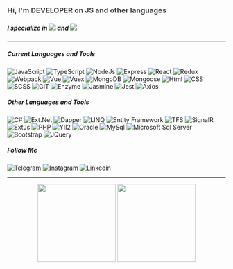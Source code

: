 ### <div style="color: #404040">Hi, I'm DEVELOPER on JS and other languages</div>

##### I specialize in ![](https://img.shields.io/badge/FRONTEND-65c497) and ![](https://img.shields.io/badge/BACKEND-65c497)

---

##### Current Languages and Tools

![JavaScript](https://img.shields.io/badge/Java_Script-404040?style=for-the-badge&logo=javascript)
![TypeScript](https://img.shields.io/badge/Type_Script-404040?style=for-the-badge&logo=typescript)
![NodeJs](https://img.shields.io/badge/Node_Js-404040?style=for-the-badge&logo=nodedotjs)
![Express](https://img.shields.io/badge/Express-404040?style=for-the-badge&logo=nodedotjs)
![React](https://img.shields.io/badge/React-404040?style=for-the-badge&logo=react)
![Redux](https://img.shields.io/badge/Redux-404040?style=for-the-badge&logo=redux)
![Webpack](https://img.shields.io/badge/Webpack-404040?style=for-the-badge&logo=Webpack)
![Vue](https://img.shields.io/badge/Vue-404040?style=for-the-badge&logo=vuedotjs)
![Vuex](https://img.shields.io/badge/Vuex-404040?style=for-the-badge&logo=vuedotjs)
![MongoDB](https://img.shields.io/badge/MongoDB-404040?style=for-the-badge&logo=mongodb)
![Mongoose](https://img.shields.io/badge/Mongoose-404040?style=for-the-badge&logo=mongodb)
![Html](https://img.shields.io/badge/HTML-404040?style=for-the-badge&logo=html5)
![CSS](https://img.shields.io/badge/CSS-404040?style=for-the-badge&logo=CSS3)
![SCSS](https://img.shields.io/badge/SCSS-404040?style=for-the-badge&logo=CSS3)
![GIT](https://img.shields.io/badge/git-404040?style=for-the-badge&logo=git)
![Enzyme](https://img.shields.io/badge/Enzyme-404040?style=for-the-badge&logo=javascript)
![Jasmine](https://img.shields.io/badge/Jasmine-404040?style=for-the-badge&logo=Jasmine)
![Jest](https://img.shields.io/badge/Jest-404040?style=for-the-badge&logo=Jest)
![Axios](https://img.shields.io/badge/Axios-404040?style=for-the-badge&logo=javascript)

##### Other Languages and Tools

![C#](https://img.shields.io/badge/c%23-404040?style=for-the-badge&logo=csharp)
![Ext.Net](https://img.shields.io/badge/Ext.Net-404040?style=for-the-badge&logo=csharp)
![Dapper](https://img.shields.io/badge/Dapper-404040?style=for-the-badge&logo=csharp)
![LINQ](https://img.shields.io/badge/LINQ-404040?style=for-the-badge&logo=csharp)
![Entity Framework](https://img.shields.io/badge/Entity_Framework-404040?style=for-the-badge&logo=csharp)
![TFS](https://img.shields.io/badge/TFS-404040?style=for-the-badge&logo=csharp)
![SignalR](https://img.shields.io/badge/SignalR-404040?style=for-the-badge&logo=csharp)
![ExtJs](https://img.shields.io/badge/Ext.Js-404040?style=for-the-badge&logo=javascript)
![PHP](https://img.shields.io/badge/PHP-404040?style=for-the-badge&logo=php)
![YII2](https://img.shields.io/badge/Yii2-404040?style=for-the-badge&logo=php)
![Oracle](https://img.shields.io/badge/Oracle-404040?style=for-the-badge&logo=oracle)
![MySql](https://img.shields.io/badge/MySql-404040?style=for-the-badge&logo=mysql)
![Microsoft Sql Server](https://img.shields.io/badge/Microsoft_Sql_Server-404040?style=for-the-badge&logo=microsoftsqlserver)
![Bootstrap](https://img.shields.io/badge/Bootstrap-404040?style=for-the-badge&logo=Bootstrap)
![JQuery](https://img.shields.io/badge/JQuery-404040?style=for-the-badge&logo=JQuery)

##### Follow Me

[![Telegram](https://img.shields.io/badge/Telegram-404040?style=for-the-badge&logo=telegram)](https://t.me/alexi_berg)
[![Instagram](https://img.shields.io/badge/Instagram-404040?style=for-the-badge&logo=instagram)](https://www.instagram.com/alexi.berg)
[![Linkedin](https://img.shields.io/badge/Linkedin-404040?style=for-the-badge&logo=linkedin)](https://www.linkedin.com/in/alexander-sosunov-b27a32175/)

---

<!-- <div align="center">

[![Anurag's GitHub stats](https://github-readme-stats.vercel.app/api?username=asosunoff&hide=stars&count_private=true&show_icons=true&theme=dark)](https://github.com/anuraghazra/github-readme-stats)

[![Top Langs](https://github-readme-stats.vercel.app/api/top-langs/?username=asosunoff&layout=compact&langs_count=20&hide=html&count_private=true&theme=dark)](https://github.com/anuraghazra/github-readme-stats)

</div> -->

<div align="center">
<img height="180" src="https://github-readme-stats.vercel.app/api?username=asosunoff&hide=stars&count_private=true&show_icons=true&theme=vue" alt=""
/>
<img height="180" src="https://github-readme-stats.vercel.app/api/top-langs/?username=asosunoff&layout=compact&langs_count=20&hide=html&count_private=true&theme=vue" alt=""
/>
</div>
